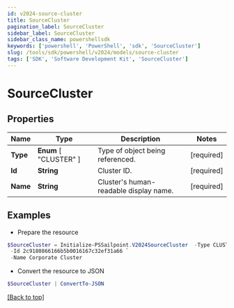```yaml
---
id: v2024-source-cluster
title: SourceCluster
pagination_label: SourceCluster
sidebar_label: SourceCluster
sidebar_class_name: powershellsdk
keywords: ['powershell', 'PowerShell', 'sdk', 'SourceCluster'] 
slug: /tools/sdk/powershell/v2024/models/source-cluster
tags: ['SDK', 'Software Development Kit', 'SourceCluster']
---
```



# SourceCluster

## Properties

Name | Type | Description | Notes
------------ | ------------- | ------------- | -------------
**Type** |   **Enum** [  "CLUSTER" ] | Type of object being referenced. | [required]
**Id** |  **String** | Cluster ID. | [required]
**Name** |  **String** | Cluster's human-readable display name. | [required]

## Examples

- Prepare the resource
```powershell
$SourceCluster = Initialize-PSSailpoint.V2024SourceCluster  -Type CLUSTER `
 -Id 2c9180866166b5b0016167c32ef31a66 `
 -Name Corporate Cluster
```

- Convert the resource to JSON
```powershell
$SourceCluster | ConvertTo-JSON
```


[[Back to top]](#) 

